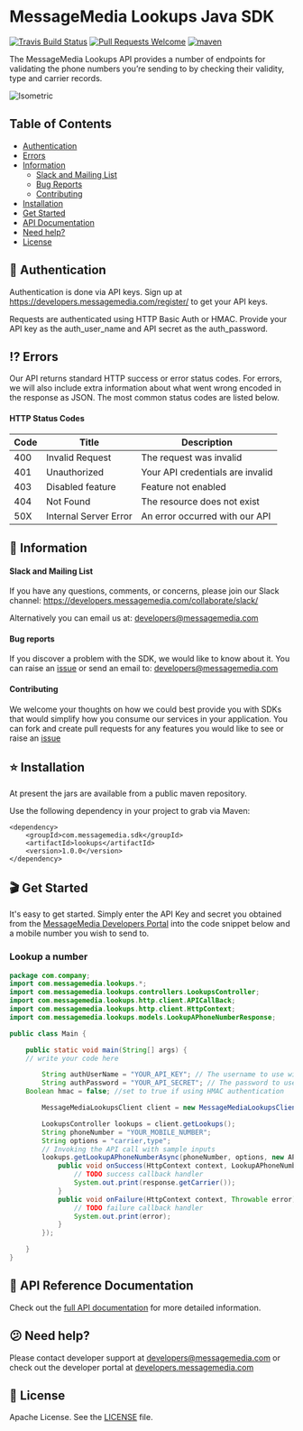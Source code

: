 # MessageMedia Lookups Java SDK
[![Travis Build Status](https://travis-ci.org/messagemedia/lookups-java-sdk.svg?branch=master)](https://travis-ci.org/messagemedia/lookups-java-sdk)
[![Pull Requests Welcome](https://img.shields.io/badge/PRs-welcome-brightgreen.svg?style=flat)](http://makeapullrequest.com)
[![maven](https://img.shields.io/maven-metadata/v/http/central.maven.org/maven2/com/messagemedia/sdk/lookups/maven-metadata.xml.svg)](https://mvnrepository.com/artifact/com.messagemedia.sdk/lookups)

The MessageMedia Lookups API provides a number of endpoints for validating the phone numbers you’re sending to by checking their validity, type and carrier records.

![Isometric](https://developers.messagemedia.com/wp-content/uploads/2017/11/lookups-api.png)

## Table of Contents
* [Authentication](#closed_lock_with_key-authentication)
* [Errors](#interrobang-errors)
* [Information](#newspaper-information)
  * [Slack and Mailing List](#slack-and-mailing-list)
  * [Bug Reports](#bug-reports)
  * [Contributing](#contributing)
* [Installation](#star-installation)
* [Get Started](#clapper-get-started)
* [API Documentation](#closed_book-api-documentation)
* [Need help?](#confused-need-help)
* [License](#page_with_curl-license)

## :closed_lock_with_key: Authentication

Authentication is done via API keys. Sign up at https://developers.messagemedia.com/register/ to get your API keys.

Requests are authenticated using HTTP Basic Auth or HMAC. Provide your API key as the auth_user_name and API secret as the auth_password.

## :interrobang: Errors

Our API returns standard HTTP success or error status codes. For errors, we will also include extra information about what went wrong encoded in the response as JSON. The most common status codes are listed below.

#### HTTP Status Codes

| Code      | Title       | Description |
|-----------|-------------|-------------|
| 400 | Invalid Request | The request was invalid |
| 401 | Unauthorized | Your API credentials are invalid |
| 403 | Disabled feature | Feature not enabled |
| 404 | Not Found |	The resource does not exist |
| 50X | Internal Server Error | An error occurred with our API |

## :newspaper: Information

#### Slack and Mailing List

If you have any questions, comments, or concerns, please join our Slack channel:
https://developers.messagemedia.com/collaborate/slack/

Alternatively you can email us at:
developers@messagemedia.com

#### Bug reports

If you discover a problem with the SDK, we would like to know about it. You can raise an [issue](https://github.com/messagemedia/signingkeys-nodejs-sdk/issues) or send an email to: developers@messagemedia.com

#### Contributing

We welcome your thoughts on how we could best provide you with SDKs that would simplify how you consume our services in your application. You can fork and create pull requests for any features you would like to see or raise an [issue](https://github.com/messagemedia/signingkeys-nodejs-sdk/issues)


## :star: Installation
At present the jars are available from a public maven repository.

Use the following dependency in your project to grab via Maven:
```
<dependency>
    <groupId>com.messagemedia.sdk</groupId>
    <artifactId>lookups</artifactId>
    <version>1.0.0</version>
</dependency>

```

## :clapper: Get Started
It's easy to get started. Simply enter the API Key and secret you obtained from the [MessageMedia Developers Portal](https://developers.messagemedia.com) into the code snippet below and a mobile number you wish to send to.

### Lookup a number
```java
package com.company;
import com.messagemedia.lookups.*;
import com.messagemedia.lookups.controllers.LookupsController;
import com.messagemedia.lookups.http.client.APICallBack;
import com.messagemedia.lookups.http.client.HttpContext;
import com.messagemedia.lookups.models.LookupAPhoneNumberResponse;

public class Main {

    public static void main(String[] args) {
	// write your code here

        String authUserName = "YOUR_API_KEY"; // The username to use with authentication
        String authPassword = "YOUR_API_SECRET"; // The password to use with authentication
	Boolean hmac = false; //set to true if using HMAC authentication

        MessageMediaLookupsClient client = new MessageMediaLookupsClient(basicAuthUserName, basicAuthPassword);

        LookupsController lookups = client.getLookups();
        String phoneNumber = "YOUR_MOBILE_NUMBER";
        String options = "carrier,type";
        // Invoking the API call with sample inputs
        lookups.getLookupAPhoneNumberAsync(phoneNumber, options, new APICallBack<LookupAPhoneNumberResponse>() {
            public void onSuccess(HttpContext context, LookupAPhoneNumberResponse response) {
                // TODO success callback handler
                System.out.print(response.getCarrier());
            }
            public void onFailure(HttpContext context, Throwable error) {
                // TODO failure callback handler
                System.out.print(error);
            }
        });

    }
}
```

## :closed_book: API Reference Documentation
Check out the [full API documentation](https://developers.messagemedia.com/code/lookups-api-documentation/) for more detailed information.

## :confused: Need help?
Please contact developer support at developers@messagemedia.com or check out the developer portal at [developers.messagemedia.com](https://developers.messagemedia.com/)

## :page_with_curl: License
Apache License. See the [LICENSE](LICENSE) file.
